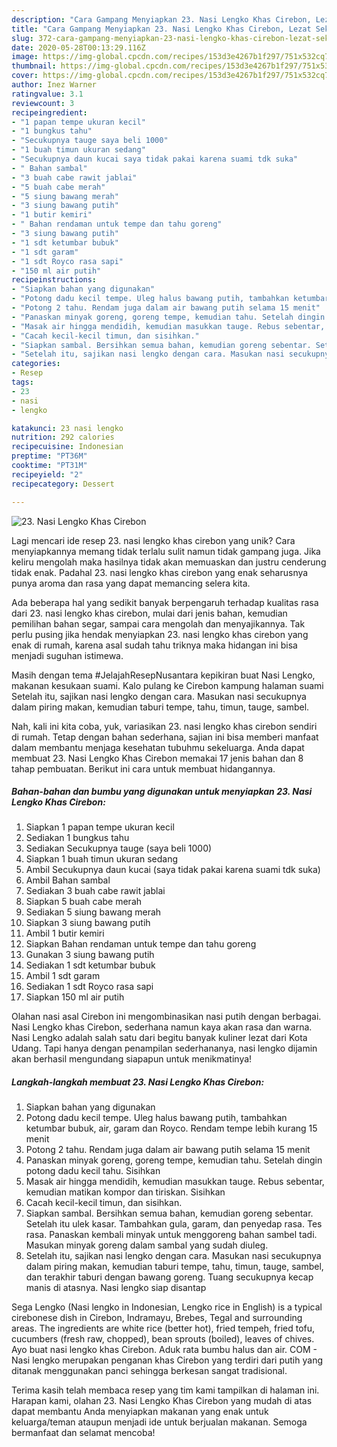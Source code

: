 ```yaml
---
description: "Cara Gampang Menyiapkan 23. Nasi Lengko Khas Cirebon, Lezat Sekali"
title: "Cara Gampang Menyiapkan 23. Nasi Lengko Khas Cirebon, Lezat Sekali"
slug: 372-cara-gampang-menyiapkan-23-nasi-lengko-khas-cirebon-lezat-sekali
date: 2020-05-28T00:13:29.116Z
image: https://img-global.cpcdn.com/recipes/153d3e4267b1f297/751x532cq70/23-nasi-lengko-khas-cirebon-foto-resep-utama.jpg
thumbnail: https://img-global.cpcdn.com/recipes/153d3e4267b1f297/751x532cq70/23-nasi-lengko-khas-cirebon-foto-resep-utama.jpg
cover: https://img-global.cpcdn.com/recipes/153d3e4267b1f297/751x532cq70/23-nasi-lengko-khas-cirebon-foto-resep-utama.jpg
author: Inez Warner
ratingvalue: 3.1
reviewcount: 3
recipeingredient:
- "1 papan tempe ukuran kecil"
- "1 bungkus tahu"
- "Secukupnya tauge saya beli 1000"
- "1 buah timun ukuran sedang"
- "Secukupnya daun kucai saya tidak pakai karena suami tdk suka"
- " Bahan sambal"
- "3 buah cabe rawit jablai"
- "5 buah cabe merah"
- "5 siung bawang merah"
- "3 siung bawang putih"
- "1 butir kemiri"
- " Bahan rendaman untuk tempe dan tahu goreng"
- "3 siung bawang putih"
- "1 sdt ketumbar bubuk"
- "1 sdt garam"
- "1 sdt Royco rasa sapi"
- "150 ml air putih"
recipeinstructions:
- "Siapkan bahan yang digunakan"
- "Potong dadu kecil tempe. Uleg halus bawang putih, tambahkan ketumbar bubuk, air, garam dan Royco. Rendam tempe lebih kurang 15 menit"
- "Potong 2 tahu. Rendam juga dalam air bawang putih selama 15 menit"
- "Panaskan minyak goreng, goreng tempe, kemudian tahu. Setelah dingin potong dadu kecil tahu. Sisihkan"
- "Masak air hingga mendidih, kemudian masukkan tauge. Rebus sebentar, kemudian matikan kompor dan tiriskan. Sisihkan"
- "Cacah kecil-kecil timun, dan sisihkan."
- "Siapkan sambal. Bersihkan semua bahan, kemudian goreng sebentar. Setelah itu ulek kasar. Tambahkan gula, garam, dan penyedap rasa. Tes rasa. Panaskan kembali minyak untuk menggoreng bahan sambel tadi. Masukan minyak goreng dalam sambal yang sudah diuleg."
- "Setelah itu, sajikan nasi lengko dengan cara. Masukan nasi secukupnya dalam piring makan, kemudian taburi tempe, tahu, timun, tauge, sambel, dan terakhir taburi dengan bawang goreng. Tuang secukupnya kecap manis di atasnya. Nasi lengko siap disantap"
categories:
- Resep
tags:
- 23
- nasi
- lengko

katakunci: 23 nasi lengko 
nutrition: 292 calories
recipecuisine: Indonesian
preptime: "PT36M"
cooktime: "PT31M"
recipeyield: "2"
recipecategory: Dessert

---
```



![23. Nasi Lengko Khas Cirebon](https://img-global.cpcdn.com/recipes/153d3e4267b1f297/751x532cq70/23-nasi-lengko-khas-cirebon-foto-resep-utama.jpg)

Lagi mencari ide resep 23. nasi lengko khas cirebon yang unik? Cara menyiapkannya memang tidak terlalu sulit namun tidak gampang juga. Jika keliru mengolah maka hasilnya tidak akan memuaskan dan justru cenderung tidak enak. Padahal 23. nasi lengko khas cirebon yang enak seharusnya punya aroma dan rasa yang dapat memancing selera kita.

Ada beberapa hal yang sedikit banyak berpengaruh terhadap kualitas rasa dari 23. nasi lengko khas cirebon, mulai dari jenis bahan, kemudian pemilihan bahan segar, sampai cara mengolah dan menyajikannya. Tak perlu pusing jika hendak menyiapkan 23. nasi lengko khas cirebon yang enak di rumah, karena asal sudah tahu triknya maka hidangan ini bisa menjadi suguhan istimewa.

Masih dengan tema #JelajahResepNusantara kepikiran buat Nasi Lengko, makanan kesukaan suami. Kalo pulang ke Cirebon kampung halaman suami Setelah itu, sajikan nasi lengko dengan cara. Masukan nasi secukupnya dalam piring makan, kemudian taburi tempe, tahu, timun, tauge, sambel.


Nah, kali ini kita coba, yuk, variasikan 23. nasi lengko khas cirebon sendiri di rumah. Tetap dengan bahan sederhana, sajian ini bisa memberi manfaat dalam membantu menjaga kesehatan tubuhmu sekeluarga. Anda dapat membuat 23. Nasi Lengko Khas Cirebon memakai 17 jenis bahan dan 8 tahap pembuatan. Berikut ini cara untuk membuat hidangannya.

<!--inarticleads1-->

##### Bahan-bahan dan bumbu yang digunakan untuk menyiapkan 23. Nasi Lengko Khas Cirebon:

1. Siapkan 1 papan tempe ukuran kecil
1. Sediakan 1 bungkus tahu
1. Sediakan Secukupnya tauge (saya beli 1000)
1. Siapkan 1 buah timun ukuran sedang
1. Ambil Secukupnya daun kucai (saya tidak pakai karena suami tdk suka)
1. Ambil  Bahan sambal
1. Sediakan 3 buah cabe rawit jablai
1. Siapkan 5 buah cabe merah
1. Sediakan 5 siung bawang merah
1. Siapkan 3 siung bawang putih
1. Ambil 1 butir kemiri
1. Siapkan  Bahan rendaman untuk tempe dan tahu goreng
1. Gunakan 3 siung bawang putih
1. Sediakan 1 sdt ketumbar bubuk
1. Ambil 1 sdt garam
1. Sediakan 1 sdt Royco rasa sapi
1. Siapkan 150 ml air putih


Olahan nasi asal Cirebon ini mengombinasikan nasi putih dengan berbagai. Nasi Lengko khas Cirebon, sederhana namun kaya akan rasa dan warna. Nasi Lengko adalah salah satu dari begitu banyak kuliner lezat dari Kota Udang. Tapi hanya dengan penampilan sederhananya, nasi lengko dijamin akan berhasil mengundang siapapun untuk menikmatinya! 

<!--inarticleads2-->

##### Langkah-langkah membuat 23. Nasi Lengko Khas Cirebon:

1. Siapkan bahan yang digunakan
1. Potong dadu kecil tempe. Uleg halus bawang putih, tambahkan ketumbar bubuk, air, garam dan Royco. Rendam tempe lebih kurang 15 menit
1. Potong 2 tahu. Rendam juga dalam air bawang putih selama 15 menit
1. Panaskan minyak goreng, goreng tempe, kemudian tahu. Setelah dingin potong dadu kecil tahu. Sisihkan
1. Masak air hingga mendidih, kemudian masukkan tauge. Rebus sebentar, kemudian matikan kompor dan tiriskan. Sisihkan
1. Cacah kecil-kecil timun, dan sisihkan.
1. Siapkan sambal. Bersihkan semua bahan, kemudian goreng sebentar. Setelah itu ulek kasar. Tambahkan gula, garam, dan penyedap rasa. Tes rasa. Panaskan kembali minyak untuk menggoreng bahan sambel tadi. Masukan minyak goreng dalam sambal yang sudah diuleg.
1. Setelah itu, sajikan nasi lengko dengan cara. Masukan nasi secukupnya dalam piring makan, kemudian taburi tempe, tahu, timun, tauge, sambel, dan terakhir taburi dengan bawang goreng. Tuang secukupnya kecap manis di atasnya. Nasi lengko siap disantap


Sega Lengko (Nasi lengko in Indonesian, Lengko rice in English) is a typical cirebonese dish in Cirebon, Indramayu, Brebes, Tegal and surrounding areas. The ingredients are white rice (better hot), fried tempeh, fried tofu, cucumbers (fresh raw, chopped), bean sprouts (boiled), leaves of chives. Ayo buat nasi lengko khas Cirebon. Aduk rata bumbu halus dan air. COM - Nasi lengko merupakan penganan khas Cirebon yang terdiri dari putih yang ditanak menggunakan panci sehingga berkesan sangat tradisional. 

Terima kasih telah membaca resep yang tim kami tampilkan di halaman ini. Harapan kami, olahan 23. Nasi Lengko Khas Cirebon yang mudah di atas dapat membantu Anda menyiapkan makanan yang enak untuk keluarga/teman ataupun menjadi ide untuk berjualan makanan. Semoga bermanfaat dan selamat mencoba!
